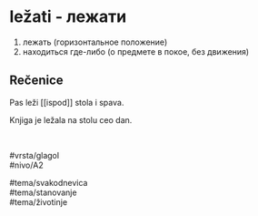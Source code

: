 # ležati - лежати

1. лежать (горизонтальное положение)
2. находиться где-либо (о предмете в покое, без движения)

## Rečenice

Pas leži [[ispod]] stola i spava.

Knjiga je ležala na stolu ceo dan.

<br>

#vrsta/glagol  
#nivo/A2  

#tema/svakodnevica  
#tema/stanovanje  
#tema/životinje  
